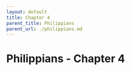 ```yaml
---
layout: default
title: Chapter 4
parent_title: Philippians
parent_url: ./philippians.md
---
```


# Philippians - Chapter 4
